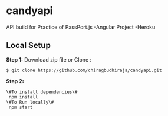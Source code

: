 # candyapi
API build for Practice of PassPort.js
-Angular Project
-Heroku
## Local Setup
**Step 1:**
Download zip file
or 
Clone :

`$ git clone https://github.com/chiragbudhiraja/candyapi.git`


**Step 2:**
```
\#To install dependencies\#
 npm install
\#To Run locally\# 
 npm start 
``` 
